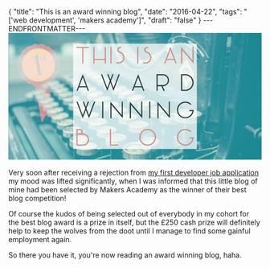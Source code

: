 {
  "title": "This is an award winning blog",
  "date": "2016-04-22",
  "tags": "['web development', 'makers academy']",
  "draft": "false"
}
---ENDFRONTMATTER---
![This is an award winning blog](media/this-is-an-award-winning-blog-header.png "This is an award winning blog")

Very soon after receiving a rejection from <a href="my-first-developer-job-application.html" class="link">my first developer job application</a> my mood was lifted significantly, when I was informed that this little blog of mine had been selected by Makers Academy as the winner of their best blog competition!

Of course the kudos of being selected out of everybody in my cohort for the best blog award is a prize in itself, but the £250 cash prize will definitely help to keep the wolves from the doot until I manage to find some gainful employment again.

So there you have it, you're now reading an award winning blog, haha.